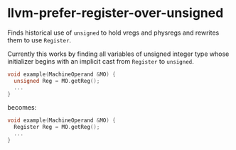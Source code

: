 # llvm-prefer-register-over-unsigned

Finds historical use of `unsigned` to hold vregs and physregs and
rewrites them to use `Register`.

Currently this works by finding all variables of unsigned integer type
whose initializer begins with an implicit cast from `Register` to
`unsigned`.

```c++
void example(MachineOperand &MO) {
  unsigned Reg = MO.getReg();
  ...
}
```

becomes:

```c++
void example(MachineOperand &MO) {
  Register Reg = MO.getReg();
  ...
}
```
